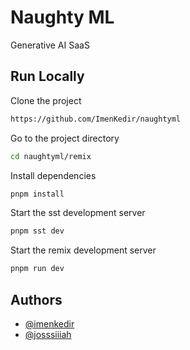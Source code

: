 # Naughty ML

Generative AI SaaS

## Run Locally

Clone the project

```bash
https://github.com/ImenKedir/naughtyml
```

Go to the project directory

```bash
cd naughtyml/remix
```

Install dependencies

```bash
pnpm install
```

Start the sst development server

```bash
pnpm sst dev
```

Start the remix development server

```bash
pnpm run dev
```


## Authors

- [@imenkedir](https://www.github.com/imenkedir)
- [@josssiiiah](https://github.com/Josssiiiah)
